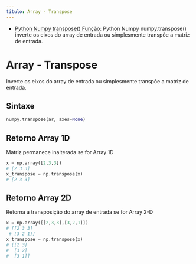 ```yaml
---
titulo: Array - Transpose
---
```

- [Python Numpy transpose() Função](https://www.delftstack.com/pt/api/numpy/python-numpy-transpose/): Python Numpy numpy.transpose() inverte os eixos do array de entrada ou simplesmente transpõe a matriz de entrada.

# Array - Transpose

Inverte os eixos do array de entrada ou simplesmente transpõe a matriz de entrada.

## Sintaxe

~~~python
numpy.transpose(ar, axes=None)
~~~

## Retorno Array 1D

Matriz permanece inalterada se for Array 1D

~~~python
x = np.array([2,3,3])
# [2 3 3]
x_transpose = np.transpose(x)
# [2 3 3]
~~~

## Retorno Array 2D

Retorna a transposição do array de entrada se for Array 2-D

~~~python
x = np.array([[2,3,3],[3,2,1]])
# [[2 3 3]
 # [3 2 1]]
x_transpose = np.transpose(x)
# [[2 3]
#  [3 2]
#  [3 1]]
~~~

